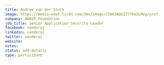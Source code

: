 ```yaml
---
title: Andrew van der Stock
image: https://media-exp1.licdn.com/dms/image/C5603AQGZf77he2LMeg/profile-displayphoto-shrink_800_800/0?e=1596672000&v=beta&t=Yvvmual12HmJfKpAKs5W4WKRXhuF7XB0AZaVSZR3jTc
company: OWASP Foundation
job_title: Senior Application Security Leader
facebook: vanderaj
linkedin: vanderaj
twitter: vanderaj
website:
notes:
status: add-details
type: participant
---
```


<!-- put more details about participant here -->